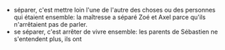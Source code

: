 - séparer, c'est mettre loin l'une de l'autre des choses ou des personnes qui étaient ensemble: la maîtresse a séparé Zoé et Axel parce qu'ils n'arrêtaient pas de parler.
- se séparer, c'est arrêter de vivre ensemble: les parents de Sébastien ne s'entendent plus, ils ont